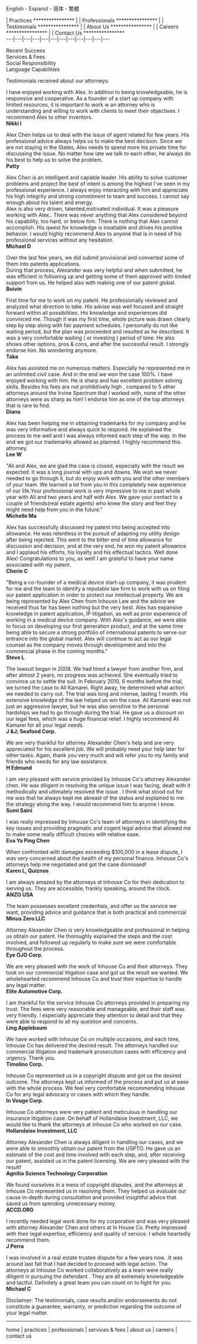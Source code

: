 English \- Espanol \- 简体 \- 繁體

|  Practices **************** |  |  Professionals **************** |  |  Testimonials **************** |  |  About Us **************** |  |  Careers **************** |  |  Contact Us ****************  
---|---|---|---|---|---|---|---|---|---|---|---  
  
  
  
Recent Success   
Services & Fees   
Social Responsibility   
Language Capabilities

  


Testimonials received about our attorneys:   


I have enjoyed working with Alex. In addition to being knowledgeable, he is responsive and cooperative. As a founder of a start up company with limited resources, it is important to work w an attorney who is understanding and willing to work with clients to meet their objectives. I recommend Alex to other inventors.   
**Nikki I**

Alex Chen helps us to deal with the issue of agent related for few years. His professional advice always helps us to make the best decision. Since we are not staying in the States, Alex needs to spend more his private time for discussing the issue. No matter how late we talk to each other, he always do his best to help us to solve the problem.   
**Patty**

Alex Chen is an intelligent and capable leader. His ability to solve customer problems and project the best of intent is among the highest I've seen in my professional experience. I always enjoy interacting with him and appreciate his high integrity and strong commitment to team and success. I cannot say enough about his talent and energy.   
Alex is also very driven, talented,motivated individual. It was a pleasure working with Alex.. There was never anything that Alex considered beyond his capability, too hard, or below him. There is nothing that Alex cannot accomplish. His qwest for knowledge is insatiable and drives his positive behavior. I would highly recommend Alex to anyone that is in need of his professional services without any hesitation.   
**Michael D**

Over the last few years, we did submit provisional and converted some of them into patents applications.   
During that process, Alexander was very helpful and when submitted, he was efficient in following up and getting some of them approved with limited support from us. He helped also with making one of our patent global.   
**Boivin**

First time for me to work on my patent. He professionally reviewed and analyzed what direction to take. His advise was well focused and straight forward within all possibilities. His knowledge and experiences did convinced me. Though it was my first time, whole picture was drawn clearly step by step along with fair payment schedules. I personally do not like waiting period, but the plan was proceeded and resulted as he described. It was a very comfortable waiting ( or investing ) period of time. He also shows other options, pros & cons, and after the successful result. I strongly endorse him. No wondering anymore.   
**Taka**

Alex has assisted me on numerous matters. Especially he represented me in an unlimited civil case. And in the end we won the case 100%. I have enjoyed working with him. He is sharp and has excellent problem solving skills. Besides his fees are not prohibitively high , compared to 5 other attorneys around the Irvine Spectrum that I worked with, none of the other attorneys were as sharp as him! I endorse him as one of the top attorneys that is rare to find.   
**Diana**

Alex has been helping me in obtaining trademarks for my company and he was very informative and always quick to respond. He explained the process to me well and I was always informed each step of the way. In the end we got our trademarks allowed as planned. I highly recommend this attorney.   
**Lee W**

"Ali and Alex, we are glad the case is closed, especially with the result we expected. It was a long journal with ups and downs. We wish we never needed to go through it, but do enjoy work with you and the other members of your team. We learned a lot from you in this completely new experience of our life.Your professional work is very impressive to me in past whole year with Ali and two years and half with Alex. We gave your contact to a couple of friends(real estate agents) who knew the story and feel they might need help from you in the future."   
**Michelle Ma**

Alex has successfully discussed my patent into being accepted into allowance. He was relentless in the pursuit of adapting my utility design after being rejected. This went to the bitter end of time allowance for discussion and decision, and at the very end, he won my patent allowance and I applaud his efforts, his loyalty and his effectual tactics. Well done Alex! Congratulations to you, as well! I am grateful to have your name associated with my patent.   
**Cherie C**

"Being a co-founder of a medical device start-up company, it was prudent for me and the team to identify a reputable law firm to work with us on filing our patent application in order to protect our intellectual property. We are being represented by Alex Chen from Inhouse Law and the advice we received thus far has been nothing but the very best. Alex has expansive knowledge in patent application, IP litigation, as well as prior experience of working in a medical device company. With Alex's guidance, we were able to focus on developing our first generation product, and at the same time being able to secure a strong portfolio of international patents to serve our entrance into the global market. Alex will continue to act as our legal counsel as the company moves through development and into the commercial phase in the coming months."   
**Steve L**

The lawsuit began in 2008. We had hired a lawyer from another firm, and after almost 2 years, no progress was achieved. She eventually tried to convince us to settle the suit. In February 2010, 6 months before the trial, we turned the case to Ali Kamarei. Right away, he determined what action we needed to carry out. The trial was long and intense, lasting 1 month. His extensive knowledge of the law helped us win the case. Ali Kamarei was not just an aggressive lawyer, but he was also sensitive to the personal hardships we had to go through during the trial. He gave us a discount on our legal fees, which was a huge financial relief. I highly recommend Ali Kamarei for all your legal needs.   
**J &J; Seafood Corp.**

We are very thankful for attorney Alexander Chen's help and are very appreciated for his excellent job. We will probably need your help later for other tasks. Again, thank you very much and will refer you to my family and friends who needs for any law assistance.   
**H Edmund**

I am very pleased with service provided by Inhouse Co's attorney Alexander chen. He was diligent in resolving the unique issue I was facing, dealt with it methodically and ultimately resolved the issue . I think what stood out for me was that he always kept me abreast of the status and explained to me the strategy along the way. I would recommend him to anyone I know.   
**Sumi Saini**

I was really impressed by Inhouse Co's team of attorneys in identifying the key issues and providing pragmatic and cogent legal advice that allowed me to make some really difficult choices with relative ease.   
**Eva Ya Ping Chen**

When confronted with damages exceeding $100,000 in a lease dispute, I was very concerned about the health of my personal finance. Inhouse Co's attorneys help me negotiated and got the case dismissed!   
**Karen L, Quiznos**

I am always amazed by the attorneys at Inhouse Co for their dedication to serving us. They are accessible, frankly speaking, around the clock.   
**ANZO USA**

The team possesses excellent credentials, and offer us the service we want, providing advice and guidance that is both practical and commercial   
**Minus Zero LLC**

Attorney Alexander Chen is very knowledgeable and professional in helping us obtain our patent. He thoroughly explained the steps and the cost involved, and followed up regularly to make sure we were comfortable throughout the process.   
**Eye OJO Corp.**

We are very pleased with the work of Inhouse Co and their attorneys. They took on our commercial litigation case and got us the result we wanted. We wholehearted recommend Inhouse Co and trust their expertise to handle any legal matter.   
**Elite Automotive Corp.**

I am thankful for the service Inhouse Co attorneys provided in preparing my trust. The fees were very reasonable and manageable, and their staff was very friendly. I especially appreciate they attention to detail and that they were able to respond to all my question and concerns.   
**Ling Applebaum**

We have worked with Inhouse Co on multiple occasions, and each time, Inhouse Co has delivered the desired result. The attorneys handled our commercial litigation and trademark prosecution cases with efficiency and urgency. Thank you.   
**Timolino Corp.**

Inhouse Co represented us in a copyright dispute and got us the desired outcome. The attorneys kept us informed of the process and put us at ease with the whole process. We feel very comfortable recommending Inhouse Co for any legal advocacy or cases with which they handle.   
**In Vouge Corp.**

Inhouse Co attorneys were very patient and meticulous in handling our insurance litigation case. On behalf of Hollandaise Investment, LLC, we would like to thank the attorneys at Inhouse Co who worked on our case.   
**Hollandaise Investment, LLC**

Attorney Alexander Chen is always diligent in handling our cases, and we were able to smoothly obtain our patent from the USPTO. He gave us an estimate of the cost and time involved with each step, and, after receiving our patent, assisted us in the patent licensing. We are very pleased with the result!   
**Agnitio Science Technology Corporation**

We found ourselves in a mess of copyright disputes, and the attorneys at Inhouse Co represented us in resolving them. They helped us evaluate our cause in-depth during consultation and provided insightful advice that saved us from spending unnecessary money.   
**ACCD.ORG**

I recently needed legal work done for my corporation and was very pleased with attorney Alexander Chen and others at In House Co. Pretty impressed with their legal expertise, efficiency and quality of service. I whole heartedly recommend them.   
**J Perra**

I was involved in a real estate trustee dispute for a few years now. .It was around last fall that I had decided to proceed with legal action. The attorneys at Inhouse Co worked collaboratively as a team were really diligent in pursuing the defendant . They are all extremely knowledgeable and tactful. Definitely a great team you can count on to fight for you.   
**Michael C**

Disclaimer: The testimonials, case results and/or endorsements do not constitute a guarantee, warranty, or prediction regarding the outcome of your legal matter.  
****

  


home | practices | professionals | services & fees | about us | careers | contact us

